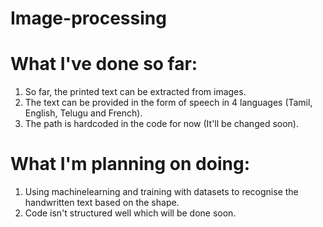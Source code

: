 # Image-processing
# What I've done so far:

1. So far, the printed text can be extracted from images.
2. The text can be provided in the form of speech in 4 languages (Tamil, English, Telugu and French).
3. The path is hardcoded in the code for now (It'll be changed soon).

# What I'm planning on doing:

1. Using machinelearning and training with datasets to recognise the handwritten text based on the shape.
2. Code isn't structured well which will be done soon.
